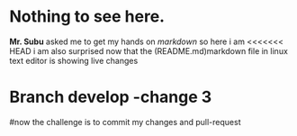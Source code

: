# Nothing to see here.

**Mr. Subu** asked me to get my hands on *markdown* so here i am
<<<<<<< HEAD
i am also surprised now that the (README.md)markdown file in linux text editor is showing live changes
# Branch develop -change 3


#now the challenge is to commit my changes and pull-request

